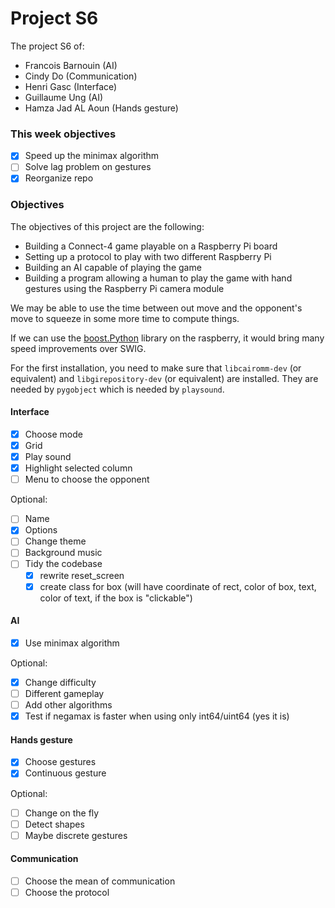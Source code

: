 # Project S6

The project S6 of:

- Francois Barnouin (AI)
- Cindy Do (Communication)
- Henri Gasc (Interface)
- Guillaume Ung (AI)
- Hamza Jad AL Aoun (Hands gesture)

### This week objectives

- [x] Speed up the minimax algorithm
- [ ] Solve lag problem on gestures
- [x] Reorganize repo

### Objectives

The objectives of this project are the following:

- Building a Connect-4 game playable on a Raspberry Pi board
- Setting up a protocol to play with two different Raspberry Pi
- Building an AI capable of playing the game
- Building a program allowing a human to play the game with hand gestures using the Raspberry Pi camera module

We may be able to use the time between out move and the opponent's move to squeeze in some more time to compute things.

If we can use the [boost.Python](https://github.com/boostorg/python) library on the raspberry, it would bring many speed improvements over SWIG.

For the first installation, you need to make sure that `libcairomm-dev` (or equivalent) and `libgirepository-dev` (or equivalent) are installed. They are needed by `pygobject` which is needed by `playsound`.

#### Interface

- [x] Choose mode
- [x] Grid
- [x] Play sound
- [x] Highlight selected column
- [ ] Menu to choose the opponent

Optional:

- [ ] Name
- [x] Options
- [ ] Change theme
- [ ] Background music
- [ ] Tidy the codebase
  - [x] rewrite reset_screen
  - [x] create class for box (will have coordinate of rect, color of box, text, color of text, if the box is "clickable")

#### AI

- [x] Use minimax algorithm

Optional:

- [x] Change difficulty
- [ ] Different gameplay
- [ ] Add other algorithms
- [x] Test if negamax is faster when using only int64/uint64 (yes it is)

#### Hands gesture

- [x] Choose gestures
- [x] Continuous gesture

Optional:

- [ ] Change on the fly
- [ ] Detect shapes
- [ ] Maybe discrete gestures

#### Communication

- [ ] Choose the mean of communication
- [ ] Choose the protocol
